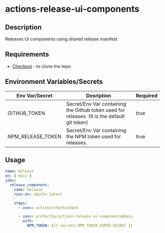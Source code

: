 # actions-release-ui-components
## Description
Releases UI components using shared release manifest

## Requirements
- [Checkout](https://github.com/actions/checkout) - to clone the repo

## Environment Variables/Secrets

| Env Var/Secret | Desription | Required |
|-------|------------|----------|
| GITHUB_TOKEN | Secret/Env Var containing the Github token used for releases. (It is the default git token) | true |
| NPM_RELEASE_TOKEN | Secret/Env Var containing the NPM token used for releases. | true |

## Usage
```yaml
name: Release
on: [ main ]
jobs:
  release_component:
    name: Release
    runs-on: ubuntu-latest

    steps:
      - uses: actions/checkout@v4

      - uses: prefecthq/actions-release-ui-components@main
        with:
          NPM_TOKEN: ${{ secrets.NPM_TOKEN_SUPER_SECRET }}
```